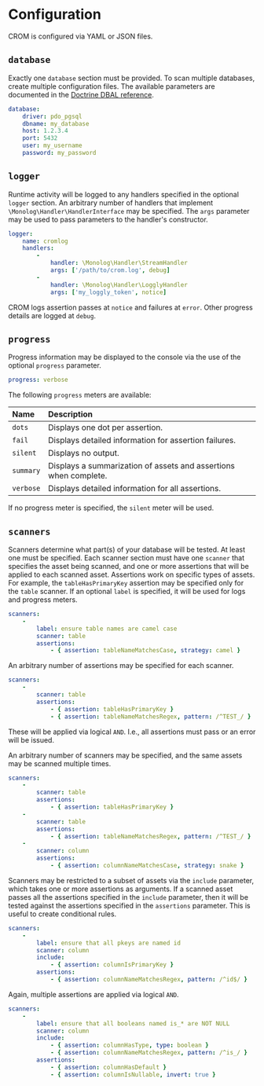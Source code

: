 # Configuration

CROM is configured via YAML or JSON files.

## `database`

Exactly one `database` section must be provided. To scan multiple databases,
create multiple configuration files. The available parameters are documented in
the [Doctrine DBAL reference](https://www.doctrine-project.org/projects/doctrine-dbal/en/latest/reference/configuration.html).

```yaml
database:
    driver: pdo_pgsql
    dbname: my_database
    host: 1.2.3.4
    port: 5432
    user: my_username
    password: my_password
```

## `logger`

Runtime activity will be logged to any handlers specified in the optional
`logger` section. An arbitrary number of handlers that implement `\Monolog\Handler\HandlerInterface` may be specified. The `args` parameter may
be used to pass parameters to the handler's constructor.

```yaml
logger:
    name: cromlog
    handlers:
        -
            handler: \Monolog\Handler\StreamHandler
            args: ['/path/to/crom.log', debug]
        -
            handler: \Monolog\Handler\LogglyHandler
            args: ['my_loggly_token', notice]
```

CROM logs assertion passes at `notice` and failures at `error`. Other progress
details are logged at `debug`.

## `progress`

Progress information may be displayed to the console via the use of the
optional `progress` parameter.

```yaml
progress: verbose
```

The following `progress` meters are available:

|Name|Description|
|:-|:-|
|`dots`|Displays one dot per assertion.|
|`fail`|Displays detailed information for assertion failures.|
|`silent`|Displays no output.|
|`summary`|Displays a summarization of assets and assertions when complete.|
|`verbose`|Displays detailed information for all assertions.|

If no progress meter is specified, the `silent` meter will be used.

## `scanners`

Scanners determine what part(s) of your database will be tested. At least one
must be specified. Each scanner section must have one `scanner` that specifies
the asset being scanned, and one or more assertions that will be applied to
each scanned asset. Assertions work on specific types of assets. For example,
the `tableHasPrimaryKey` assertion may be specified only for the `table`
scanner. If an optional `label` is specified, it will be used for logs and
progress meters.

```yaml
scanners:
    -
        label: ensure table names are camel case
        scanner: table
        assertions:
            - { assertion: tableNameMatchesCase, strategy: camel }
```

An arbitrary number of assertions may be specified for each scanner.

```yaml
scanners:
    -
        scanner: table
        assertions:
            - { assertion: tableHasPrimaryKey }
            - { assertion: tableNameMatchesRegex, pattern: /^TEST_/ }
```

These will be applied via logical `AND`. I.e., all assertions must pass or an
error will be issued.

An arbitrary number of scanners may be specified, and the same assets may be
scanned multiple times.

```yaml
scanners:
    -
        scanner: table
        assertions:
            - { assertion: tableHasPrimaryKey }
    -
        scanner: table
        assertions:
            - { assertion: tableNameMatchesRegex, pattern: /^TEST_/ }
    -
        scanner: column
        assertions:
            - { assertion: columnNameMatchesCase, strategy: snake }
```

Scanners may be restricted to a subset of assets via the `include` parameter,
which takes one or more assertions as arguments. If a scanned asset passes all
the assertions specified in the `include` parameter, then it will be tested
against the assertions specified in the `assertions` parameter. This is useful
to create conditional rules.

```yaml
scanners:
    -
        label: ensure that all pkeys are named id
        scanner: column
        include:
            - { assertion: columnIsPrimaryKey }
        assertions:
            - { assertion: columnNameMatchesRegex, pattern: /^id$/ }
```

Again, multiple assertions are applied via logical `AND`.

```yaml
scanners:
    -
        label: ensure that all booleans named is_* are NOT NULL
        scanner: column
        include:
            - { assertion: columnHasType, type: boolean }
            - { assertion: columnNameMatchesRegex, pattern: /^is_/ }
        assertions:
            - { assertion: columnHasDefault }
            - { assertion: columnIsNullable, invert: true }
```
